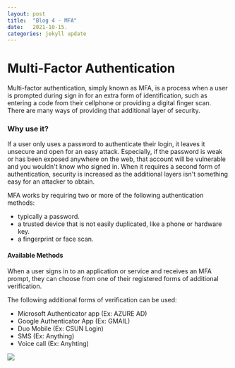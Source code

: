 ```yaml
---
layout: post
title:  "Blog 4 - MFA"
date:   2021-10-15.
categories: jekyll update
---
```

<h1> Multi-Factor Authentication  </h1>

Multi-factor authentication, simply known as MFA, is a process when a user is prompted during sign in for an extra form of identification, such as entering a code from their cellphone or providing a digital finger scan. There are many ways of providing that additional layer of security. 

<h3> Why use it? </h3>

If a user only uses a password to authenticate their login, it leaves it unsecure and open for an easy attack. Especially, if the password is weak or has been exposed anywhere on the web, that account will be vulnerable and you wouldn't know who signed in. When it requires a second form of authentication, security is increased as the additional layers isn't something easy for an attacker to obtain.

MFA works by requiring two or more of the following authentication methods:

- typically a password.
- a trusted device that is not easily duplicated, like a phone or hardware key.
- a fingerprint or face scan.

<h4> Available Methods </h4>

When a user signs in to an application or service and receives an MFA prompt, they can choose from one of their registered forms of additional verification.

The following additional forms of verification can be used:

- Microsoft Authenticator app (Ex: AZURE AD)
- Google Authenticator App (Ex: GMAIL)
- Duo Mobile (Ex: CSUN Login)
- SMS (Ex: Anything)
- Voice call (Ex: Anyhting)


<img src="https://docs.microsoft.com/en-us/azure/active-directory/authentication/media/tutorial-enable-azure-mfa/conditional-access-overview.png" > 